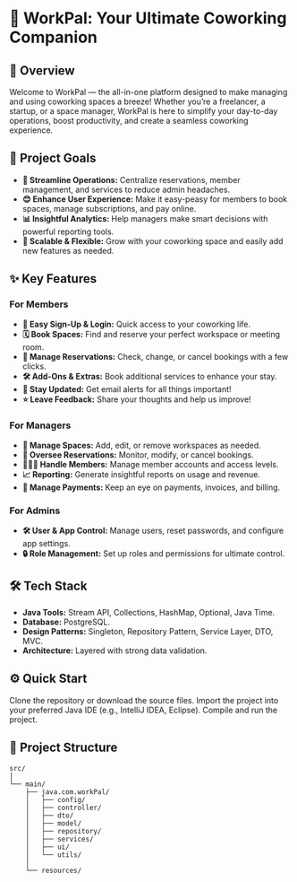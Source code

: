 # 🚀 WorkPal: Your Ultimate Coworking Companion

## 🏢 Overview
Welcome to WorkPal — the all-in-one platform designed to make managing and using coworking spaces a breeze! Whether you’re a freelancer, a startup, or a space manager, WorkPal is here to simplify your day-to-day operations, boost productivity, and create a seamless coworking experience.

## 🎯 Project Goals
- **💼 Streamline Operations:** Centralize reservations, member management, and services to reduce admin headaches.
- **😊 Enhance User Experience:** Make it easy-peasy for members to book spaces, manage subscriptions, and pay online.
- **📊 Insightful Analytics:** Help managers make smart decisions with powerful reporting tools.
- **🔗 Scalable & Flexible:** Grow with your coworking space and easily add new features as needed.

## ✨ Key Features

### For Members
- **🚪 Easy Sign-Up & Login:** Quick access to your coworking life.
- **🗓️ Book Spaces:** Find and reserve your perfect workspace or meeting room.
- **💬 Manage Reservations:** Check, change, or cancel bookings with a few clicks.
- **🛠️ Add-Ons & Extras:** Book additional services to enhance your stay.
- **🔔 Stay Updated:** Get email alerts for all things important!
- **⭐ Leave Feedback:** Share your thoughts and help us improve!

### For Managers
- **📌 Manage Spaces:** Add, edit, or remove workspaces as needed.
- **📅 Oversee Reservations:** Monitor, modify, or cancel bookings.
- **🧑‍🤝‍🧑 Handle Members:** Manage member accounts and access levels.
- **📈 Reporting:** Generate insightful reports on usage and revenue.
- **💸 Manage Payments:** Keep an eye on payments, invoices, and billing.

### For Admins
- **🛠️ User & App Control:** Manage users, reset passwords, and configure app settings.
- **🔒 Role Management:** Set up roles and permissions for ultimate control.

## 🛠️ Tech Stack
- **Java Tools:** Stream API, Collections, HashMap, Optional, Java Time.
- **Database:** PostgreSQL.
- **Design Patterns:** Singleton, Repository Pattern, Service Layer, DTO, MVC.
- **Architecture:** Layered with strong data validation.

## ⚙️ Quick Start
Clone the repository or download the source files. Import the project into your preferred Java IDE (e.g., IntelliJ IDEA, Eclipse). Compile and run the project.

## 📂 Project Structure
```plaintext
src/
│
└── main/
    ├── java.com.workPal/
    │   ├── config/         
    │   ├── controller/     
    │   ├── dto/           
    │   ├── model/        
    │   ├── repository/   
    │   ├── services/      
    │   ├── ui/           
    │   └── utils/        
    │
    └── resources/
